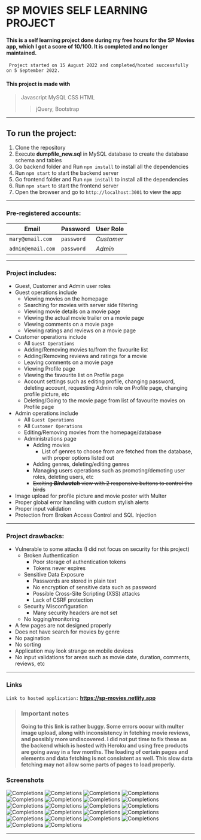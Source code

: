

# **SP MOVIES SELF LEARNING PROJECT**
#### This is a self learning project done during my free hours for the SP Movies app, which I got a score of 10/100. It is completed and no longer maintained.
``` Project started on 15 August 2022 and completed/hosted successfully on 5 September 2022.```
#### This project is made with 
> Javascript
> MySQL
> CSS
> HTML
>> jQuery, Bootstrap


___


## To run the project:

1. Clone the repository
2. Execute **dumpfile_new.sql** in MySQL database to create the database schema and tables  
3. Go backend folder and Run `npm install` to install all the dependencies
4. Run `npm start` to start the backend server
5. Go frontend folder and Run `npm install` to install all the dependencies
6. Run `npm start` to start the frontend server
7. Open the browser and go to `http://localhost:3001` to view the app
___

### Pre-registered accounts:

| Email | Password | User Role |
| ------ | ----------- | ----------- |
| ``` mary@email.com ```  | ``` password ``` | _Customer_ |
| ``` admin@email.com ``` | ``` password ``` |    _Admin_ |

___

### Project includes:

+ Guest, Customer and Admin user roles
+ Guest operations include
    - Viewing movies on the homepage
    - Searching for movies with server side filtering
    - Viewing movie details on a movie page
    - Viewing the actual movie trailer on a movie page
    - Viewing comments on a movie page
    - Viewing ratings and reviews on a movie page
+ Customer operations include
    - All `Guest Operations`
    - Adding/Removing movies to/from the favourite list
    - Adding/Removing reviews and ratings for a movie
    - Leaving comments on a movie page
    - Viewing Profile page
    - Viewing the favourite list on Profile page
    - Account settings such as editing profile, changing password, deleting account, requesting Admin role on Profile page, changing profile picture, etc
    - Deleting/Going to the movie page from list of favourite movies on Profile page
+ Admin operations include
    - All `Guest Operations`
    - All `Customer Operations`
    - Editing/Removing movies from the homepage/database
    - Administrations page
      * Adding movies
        * List of genres to choose from are fetched from the database, with proper options listed out
      * Adding genres, deleting/editing genres
      * Managing users operations such as promoting/demoting user roles, deleting users, etc
      * ~~Exciting _**Birdwatch**_ view with 2 responsive buttons to control the birds~~
+ Image upload for profile picture and movie poster with Multer
+ Proper global error handling with custom stylish alerts
+ Proper input validation
+ Protection from Broken Access Control and SQL Injection
___

### Project drawbacks:

+ Vulnerable to some attacks (I did not focus on security for this project)
  - Broken Authentication
    * Poor storage of authentication tokens
    * Tokens never expires
  - Sensitive Data Exposure
    * Passwords are stored in plain text
    * No encryption of sensitive data such as password
    * Possible Cross-Site Scripting (XSS) attacks
    * Lack of CSRF protection
  - Security Misconfiguration
    * Many security headers are not set
  - No logging/monitoring
+ A few pages are not designed properly
+ Does not have search for movies by genre
+ No pagination
+ No sorting
+ Application may look strange on mobile devices
+ No input validations for areas such as movie date, duration, comments, reviews, etc


___



### Links

``` Link to hosted application: ``` **https://sp-movies.netlify.app**


>### **Important notes**
> **Going to this link is rather buggy. Some errors occur with multer image upload, along with inconsistency in fetching movie reviews, and possibly more undiscovered. I did not put time to fix these as the backend which is hosted with Heroku and using free products are going away in a few months. The loading of certain pages and elements and data fetching is not consistent as well. This slow data fetching may not allow some parts of pages to load properly.**


### Screenshots
![Completions](completion_screenshots/Comments.png)
![Completions](completion_screenshots/Homepage.png)
![Completions](completion_screenshots/InteractiveLogin.png)
![Completions](completion_screenshots/InteractiveSignup.png)
![Completions](completion_screenshots/MoviePage.png)
![Completions](completion_screenshots/MoviePage2.png)
![Completions](completion_screenshots/Search.png)
![Completions](completion_screenshots/Review1.png)
![Completions](completion_screenshots/Review2.png)
![Completions](completion_screenshots/Profile1.png)
![Completions](completion_screenshots/Profile2.png)
![Completions](completion_screenshots/Profile3.png)
![Completions](completion_screenshots/HomePageScoring.png)
![Completions](completion_screenshots/Profile4.png)
![Completions](completion_screenshots/Query.png)
![Completions](completion_screenshots/GuestMode.png)
![Completions](completion_screenshots/EditMovie.png)
![Completions](completion_screenshots/CreateMovie.png)
![Completions](completion_screenshots/AdministratorDashboard.png)
![Completions](completion_screenshots/AddGenre.png)
![Completions](completion_screenshots/EditGenre.png)
![Completions](completion_screenshots/EditRole.png)

___




